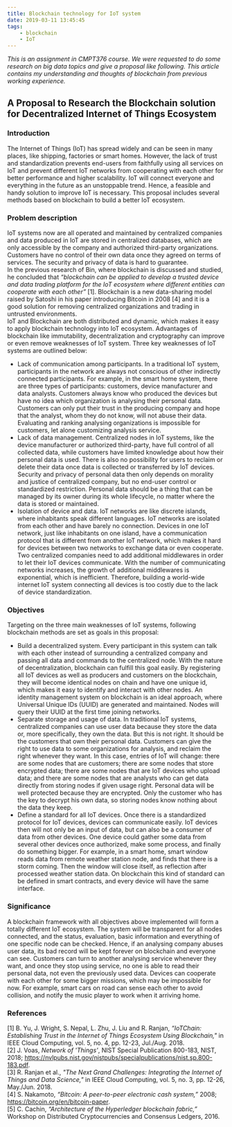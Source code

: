 ```yaml
---
title: Blockchain technology for IoT system
date: 2019-03-11 13:45:45
tags: 
    - blockchain
    - IoT
---
```

*This is an assignment in CMPT376 course. We were requested to do some research on big data topics and give a proposal like following. This article contains my understanding and thoughts of blockchain from previous working experience.*

## A Proposal to Research the Blockchain solution for Decentralized Internet of Things Ecosystem

### Introduction
The Internet of Things (IoT) has spread widely and can be seen in many places, like shipping, factories or smart homes. However, the lack of trust and standardization prevents end-users from faithfully using all services on IoT and prevent different IoT networks from cooperating with each other for better performance and higher scalability. IoT will connect everyone and everything in the future as an unstoppable trend. Hence, a feasible and handy solution to improve IoT is necessary. This proposal includes several methods based on blockchain to build a better IoT ecosystem.  

### Problem description
IoT systems now are all operated and maintained by centralized companies and data produced in IoT are stored in centralized databases, which are only accessible by the company and authorized third-party organizations. Customers have no control of their own data once they agreed on terms of services. The security and privacy of data is hard to guarantee.  
In the previous research of Bin, where blockchain is discussed and studied, he concluded that *“blockchain can be applied to develop a trusted device and data trading platform for the IoT ecosystem where different entities can cooperate with each other”* [1]. Blockchain is a new data-sharing model raised by Satoshi in his paper introducing Bitcoin in 2008 [4] and it is a good solution for removing centralized organizations and trading in untrusted environments.  
IoT and Blockchain are both distributed and dynamic, which makes it easy to apply blockchain technology into IoT ecosystem. Advantages of blockchain like immutability, decentralization and cryptography can improve or even remove weaknesses of IoT system. Three key weaknesses of IoT systems are outlined below:  
* Lack of communication among participants. In a traditional IoT system, participants in the network are always not conscious of other indirectly connected participants. For example, in the smart home system, there are three types of participants: customers, device manufacturer and data analysts. Customers always know who produced the devices but have no idea which organization is analysing their personal data. Customers can only put their trust in the producing company and hope that the analyst, whom they do not know, will not abuse their data. Evaluating and ranking analysing organizations is impossible for customers, let alone customizing analysis service.  
* Lack of data management. Centralized nodes in IoT systems, like the device manufacturer or authorized third-party, have full control of all collected data, while customers have limited knowledge about how their personal data is used. There is also no possibility for users to reclaim or delete their data once data is collected or transferred by IoT devices. Security and privacy of personal data then only depends on morality and justice of centralized company, but no end-user control or standardized restriction. Personal data should be a thing that can be managed by its owner during its whole lifecycle, no matter where the data is stored or maintained.  
* Isolation of device and data. IoT networks are like discrete islands, where inhabitants speak different languages. IoT networks are isolated from each other and have barely no connection. Devices in one IoT network, just like inhabitants on one island, have a communication protocol that is different from another IoT network, which makes it hard for devices between two networks to exchange data or even cooperate. Two centralized companies need to add additional middlewares in order to let their IoT devices communicate. With the number of communicating networks increases, the growth of additional middlewares is exponential, which is inefficient. Therefore, building a world-wide internet IoT system connecting all devices is too costly due to the lack of device standardization.

### Objectives
Targeting on the three main weaknesses of IoT systems, following blockchain methods are set as goals in this proposal:
* Build a decentralized system. Every participant in this system can talk with each other instead of surrounding a centralized company and passing all data and commands to the centralized node. With the nature of decentralization, blockchain can fulfill this goal easily. By registering all IoT devices as well as producers and customers on the blockchain, they will become identical nodes on chain and have one unique id, which makes it easy to identify and interact with other nodes. An identity management system on blockchain is an ideal approach, where Universal Unique IDs (UUID) are generated and maintained. Nodes will query their UUID at the first time joining networks.  
* Separate storage and usage of data. In traditional IoT systems, centralized companies can use user data because they store the data or, more specifically, they own the data. But this is not right. It should be the customers that own their personal data. Customers can give the right to use data to some organizations for analysis, and reclaim the right whenever they want. In this case, entries of IoT will change: there are some nodes that are customers; there are some nodes that store encrypted data; there are some nodes that are IoT devices who upload data; and there are some nodes that are analysts who can get data directly from storing nodes if given usage right. Personal data will be well protected because they are encrypted. Only the customer who has the key to decrypt his own data, so storing nodes know nothing about the data they keep.  
* Define a standard for all IoT devices. Once there is a standardized protocol for IoT devices, devices can communicate easily. IoT devices then will not only be an input of data, but can also be a consumer of data from other devices. One device could gather some data from several other devices once authorized, make some process, and finally do something bigger. For example, in a smart home, smart window reads data from remote weather station node, and finds that there is a storm coming. Then the window will close itself, as reflection after processed weather station data. On blockchain this kind of standard can be defined in smart contracts, and every device will have the same interface.  

### Significance
A blockchain framework with all objectives above implemented will form a totally different IoT ecosystem. The system will be transparent for all nodes connected, and the status, evaluation, basic information and everything of one specific node can be checked. Hence, if an analysing company abuses user data, its bad record will be kept forever on blockchain and everyone can see. Customers can turn to another analysing service whenever they want, and once they stop using service, no one is able to read their personal data, not even the previously used data. Devices can cooperate with each other for some bigger missions, which may be impossible for now. For example, smart cars on road can sense each other to avoid collision, and notify the music player to work when it arriving home.  

### References
[1] B. Yu, J. Wright, S. Nepal, L. Zhu, J. Liu and R. Ranjan, *“IoTChain: Establishing Trust in the Internet of Things Ecosystem Using Blockchain,"* in IEEE Cloud Computing, vol. 5, no. 4, pp. 12-23, Jul./Aug. 2018.  
[2] J. Voas, *Network of 'Things'*, NIST Special Publication 800-183, NIST, 2018; https://nvlpubs.nist.gov/nistpubs/specialpublications/nist.sp.800-183.pdf.  
[3] R. Ranjan et al., *"The Next Grand Challenges: Integrating the Internet of Things and Data Science,"* in IEEE Cloud Computing, vol. 5, no. 3, pp. 12-26, May./Jun. 2018.  
[4] S. Nakamoto, *“Bitcoin: A peer-to-peer electronic cash system,”* 2008; https://bitcoin.org/en/bitcoin-paper.  
[5] C. Cachin, *“Architecture of the Hyperledger blockchain fabric,”* Workshop on Distributed Cryptocurrencies and Consensus Ledgers, 2016.  